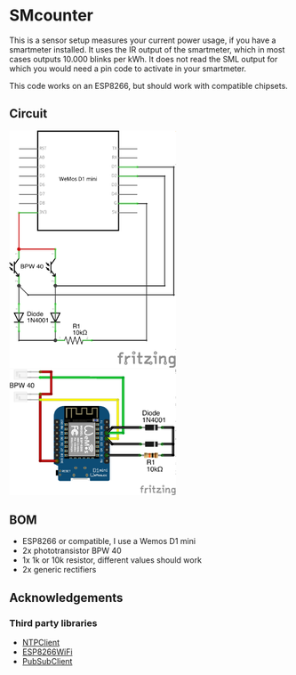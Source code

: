 # SMcounter

This is a sensor setup measures your current power usage, if you have a smartmeter installed. It uses the IR output of the smartmeter, which in most cases outputs 10.000 blinks per kWh. It does not read the SML output for which you would need a pin code to activate in your smartmeter.

This code works on an ESP8266, but should work with compatible chipsets. 

## Circuit

<img src="doc/SMcounter_circuit.png" width="300"> <img src="doc/SMcounter_circuit2.png" width="300">

## BOM

- ESP8266 or compatible, I use a Wemos D1 mini
- 2x phototransistor BPW 40
- 1x 1k or 10k resistor, different values should work
- 2x generic rectifiers

## Acknowledgements

### Third party libraries

- [NTPClient](https://github.com/arduino-libraries/NTPClient)
- [ESP8266WiFi](https://github.com/ekstrand/ESP8266wifi)
- [PubSubClient](https://github.com/knolleary/pubsubclient)
